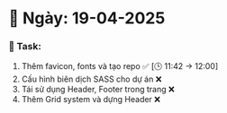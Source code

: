# 📅 Ngày: 19-04-2025

### 🎯 Task:

1. Thêm favicon, fonts và tạo repo ✅ [🕒 11:42 -> 12:00]
2. Cấu hình biên dịch SASS cho dự án ❌
3. Tái sử dụng Header, Footer trong trang ❌
4. Thêm Grid system và dựng Header ❌
